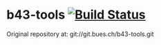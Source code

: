 # b43-tools [![Build Status](https://travis-ci.org/Marchrius/b43-tools.svg)](https://travis-ci.org/Marchrius/b43-tools)
Original repository at: git://git.bues.ch/b43-tools.git

